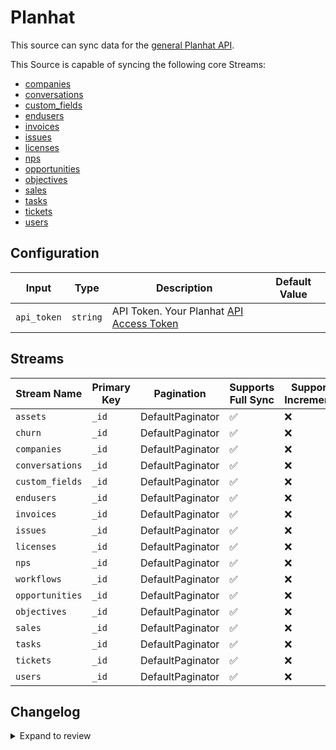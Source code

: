 # Planhat

This source can sync data for the [general Planhat API](https://docs.planhat.com/).

This Source is capable of syncing the following core Streams:

- [companies](https://docs.planhat.com/#companies)
- [conversations](https://docs.planhat.com/#conversations)
- [custom_fields](https://docs.planhat.com/#custom_fields)
- [endusers](https://docs.planhat.com/#endusers)
- [invoices](https://docs.planhat.com/#invoices)
- [issues](https://docs.planhat.com/#issues)
- [licenses](https://docs.planhat.com/#licenses)
- [nps](https://docs.planhat.com/#nps)
- [opportunities](https://docs.planhat.com/#opportunities)
- [objectives](https://docs.planhat.com/#objectives)
- [sales](https://docs.planhat.com/#sales)
- [tasks](https://docs.planhat.com/#tasks)
- [tickets](https://docs.planhat.com/#tickets)
- [users](https://docs.planhat.com/#users)

## Configuration

| Input       | Type     | Description                                                                          | Default Value |
| ----------- | -------- | ------------------------------------------------------------------------------------ | ------------- |
| `api_token` | `string` | API Token. Your Planhat [API Access Token](https://docs.planhat.com/#authentication) |               |

## Streams

| Stream Name     | Primary Key | Pagination       | Supports Full Sync | Supports Incremental |
| --------------- | ----------- | ---------------- | ------------------ | -------------------- |
| `assets`        | `_id`       | DefaultPaginator | ✅                 | ❌                   |
| `churn`         | `_id`       | DefaultPaginator | ✅                 | ❌                   |
| `companies`     | `_id`       | DefaultPaginator | ✅                 | ❌                   |
| `conversations` | `_id`       | DefaultPaginator | ✅                 | ❌                   |
| `custom_fields` | `_id`       | DefaultPaginator | ✅                 | ❌                   |
| `endusers`      | `_id`       | DefaultPaginator | ✅                 | ❌                   |
| `invoices`      | `_id`       | DefaultPaginator | ✅                 | ❌                   |
| `issues`        | `_id`       | DefaultPaginator | ✅                 | ❌                   |
| `licenses`      | `_id`       | DefaultPaginator | ✅                 | ❌                   |
| `nps`           | `_id`       | DefaultPaginator | ✅                 | ❌                   |
| `workflows`     | `_id`       | DefaultPaginator | ✅                 | ❌                   |
| `opportunities` | `_id`       | DefaultPaginator | ✅                 | ❌                   |
| `objectives`    | `_id`       | DefaultPaginator | ✅                 | ❌                   |
| `sales`         | `_id`       | DefaultPaginator | ✅                 | ❌                   |
| `tasks`         | `_id`       | DefaultPaginator | ✅                 | ❌                   |
| `tickets`       | `_id`       | DefaultPaginator | ✅                 | ❌                   |
| `users`         | `_id`       | DefaultPaginator | ✅                 | ❌                   |

## Changelog

<details>
  <summary>Expand to review</summary>

| Version | Date       | Pull Request | Subject                                              |
| ------- | ---------- | ------------ | ---------------------------------------------------- |
| 0.0.19 | 2025-03-29 | [56761](https://github.com/airbytehq/airbyte/pull/56761) | Update dependencies |
| 0.0.18 | 2025-03-22 | [56176](https://github.com/airbytehq/airbyte/pull/56176) | Update dependencies |
| 0.0.17 | 2025-03-08 | [55542](https://github.com/airbytehq/airbyte/pull/55542) | Update dependencies |
| 0.0.16 | 2025-03-01 | [55008](https://github.com/airbytehq/airbyte/pull/55008) | Update dependencies |
| 0.0.15 | 2025-02-23 | [54583](https://github.com/airbytehq/airbyte/pull/54583) | Update dependencies |
| 0.0.14 | 2025-02-15 | [53464](https://github.com/airbytehq/airbyte/pull/53464) | Update dependencies |
| 0.0.13 | 2025-02-01 | [52496](https://github.com/airbytehq/airbyte/pull/52496) | Update dependencies |
| 0.0.12 | 2025-01-18 | [51857](https://github.com/airbytehq/airbyte/pull/51857) | Update dependencies |
| 0.0.11 | 2025-01-11 | [51345](https://github.com/airbytehq/airbyte/pull/51345) | Update dependencies |
| 0.0.10 | 2024-12-28 | [50675](https://github.com/airbytehq/airbyte/pull/50675) | Update dependencies |
| 0.0.9 | 2024-12-21 | [50270](https://github.com/airbytehq/airbyte/pull/50270) | Update dependencies |
| 0.0.8 | 2024-12-14 | [49672](https://github.com/airbytehq/airbyte/pull/49672) | Update dependencies |
| 0.0.7 | 2024-12-12 | [49347](https://github.com/airbytehq/airbyte/pull/49347) | Update dependencies |
| 0.0.6 | 2024-12-11 | [49102](https://github.com/airbytehq/airbyte/pull/49102) | Starting with this version, the Docker image is now rootless. Please note that this and future versions will not be compatible with Airbyte versions earlier than 0.64 |
| 0.0.5 | 2024-11-04 | [48157](https://github.com/airbytehq/airbyte/pull/48157) | Update dependencies |
| 0.0.4 | 2024-10-29 | [47778](https://github.com/airbytehq/airbyte/pull/47778) | Update dependencies |
| 0.0.3 | 2024-10-28 | [47625](https://github.com/airbytehq/airbyte/pull/47625) | Update dependencies |
| 0.0.2 | 2024-09-30 | [46271](https://github.com/airbytehq/airbyte/pull/46271) | Documentation update |
| 0.0.1   | 2024-08-22 |              | Initial release by natikgadzhi via Connector Builder |

</details>
